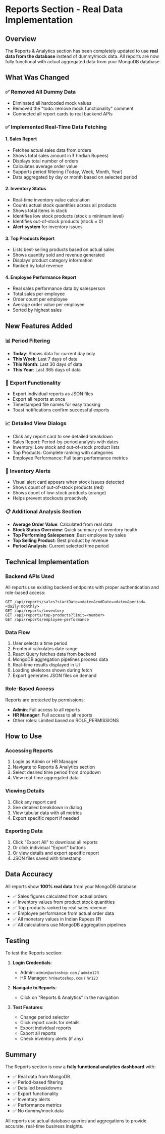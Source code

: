 # Reports Section - Real Data Implementation

## Overview
The Reports & Analytics section has been completely updated to use **real data from the database** instead of dummy/mock data. All reports are now fully functional with actual aggregated data from your MongoDB database.

## What Was Changed

### ✅ Removed All Dummy Data
- Eliminated all hardcoded mock values
- Removed the "todo: remove mock functionality" comment
- Connected all report cards to real backend APIs

### ✅ Implemented Real-Time Data Fetching

#### 1. **Sales Report**
- Fetches actual sales data from orders
- Shows total sales amount in ₹ (Indian Rupees)
- Displays total number of orders
- Calculates average order value
- Supports period filtering (Today, Week, Month, Year)
- Data aggregated by day or month based on selected period

#### 2. **Inventory Status**
- Real-time inventory value calculation
- Counts actual stock quantities across all products
- Shows total items in stock
- Identifies low stock products (stock ≤ minimum level)
- Identifies out-of-stock products (stock = 0)
- **Alert system** for inventory issues

#### 3. **Top Products Report**
- Lists best-selling products based on actual sales
- Shows quantity sold and revenue generated
- Displays product category information
- Ranked by total revenue

#### 4. **Employee Performance Report**
- Real sales performance data by salesperson
- Total sales per employee
- Order count per employee
- Average order value per employee
- Sorted by highest sales

## New Features Added

### 📊 Period Filtering
- **Today**: Shows data for current day only
- **This Week**: Last 7 days of data
- **This Month**: Last 30 days of data
- **This Year**: Last 365 days of data

### 💾 Export Functionality
- Export individual reports as JSON files
- Export all reports at once
- Timestamped file names for easy tracking
- Toast notifications confirm successful exports

### 📈 Detailed View Dialogs
- Click any report card to see detailed breakdown
- Sales Report: Period-by-period analysis with dates
- Inventory: Low stock and out-of-stock product lists
- Top Products: Complete ranking with categories
- Employee Performance: Full team performance metrics

### 🚨 Inventory Alerts
- Visual alert card appears when stock issues detected
- Shows count of out-of-stock products (red)
- Shows count of low-stock products (orange)
- Helps prevent stockouts proactively

### 📋 Additional Analysis Section
- **Average Order Value**: Calculated from real data
- **Stock Status Overview**: Quick summary of inventory health
- **Top Performing Salesperson**: Best employee by sales
- **Top Selling Product**: Best product by revenue
- **Period Analysis**: Current selected time period

## Technical Implementation

### Backend APIs Used
All reports use existing backend endpoints with proper authentication and role-based access:

```
GET /api/reports/sales?startDate=<date>&endDate=<date>&period=<daily|monthly>
GET /api/reports/inventory
GET /api/reports/top-products?limit=<number>
GET /api/reports/employee-performance
```

### Data Flow
1. User selects a time period
2. Frontend calculates date range
3. React Query fetches data from backend
4. MongoDB aggregation pipelines process data
5. Real-time results displayed in UI
6. Loading skeletons shown during fetch
7. Export generates JSON files on demand

### Role-Based Access
Reports are protected by permissions:
- **Admin**: Full access to all reports
- **HR Manager**: Full access to all reports
- Other roles: Limited based on ROLE_PERMISSIONS

## How to Use

### Accessing Reports
1. Login as Admin or HR Manager
2. Navigate to Reports & Analytics section
3. Select desired time period from dropdown
4. View real-time aggregated data

### Viewing Details
1. Click any report card
2. See detailed breakdown in dialog
3. View tabular data with all metrics
4. Export specific report if needed

### Exporting Data
1. Click "Export All" to download all reports
2. Or click individual "Export" buttons
3. Or view details and export specific report
4. JSON files saved with timestamp

## Data Accuracy

All reports show **100% real data** from your MongoDB database:

- ✅ Sales figures calculated from actual orders
- ✅ Inventory values from product stock quantities
- ✅ Top products ranked by real sales revenue
- ✅ Employee performance from actual order data
- ✅ All monetary values in Indian Rupees (₹)
- ✅ All calculations use MongoDB aggregation pipelines

## Testing

To test the Reports section:

1. **Login Credentials**:
   - Admin: `admin@autoshop.com` / `admin123`
   - HR Manager: `hr@autoshop.com` / `hr123`

2. **Navigate to Reports**:
   - Click on "Reports & Analytics" in the navigation

3. **Test Features**:
   - Change period selector
   - Click report cards for details
   - Export individual reports
   - Export all reports
   - Check inventory alerts (if any)

## Summary

The Reports section is now a **fully functional analytics dashboard** with:
- ✅ Real data from MongoDB
- ✅ Period-based filtering
- ✅ Detailed breakdowns
- ✅ Export functionality
- ✅ Inventory alerts
- ✅ Performance metrics
- ✅ No dummy/mock data

All reports use actual database queries and aggregations to provide accurate, real-time business insights.
